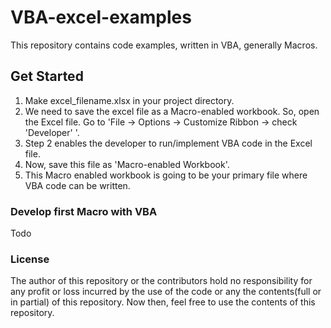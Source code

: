 # VBA-excel-examples
This repository contains code examples, written in VBA, generally Macros.

## Get Started
1. Make excel_filename.xlsx in your project directory.
2. We need to save the excel file as a Macro-enabled workbook. So, open the Excel file. Go to 'File -> Options -> Customize Ribbon -> check 'Developer' '.
3. Step 2 enables the developer to run/implement VBA code in the Excel file.
4. Now, save this file as 'Macro-enabled Workbook'.
5. This Macro enabled workbook is going to be your primary file where VBA code can be written.

### Develop first Macro with VBA
Todo

### License
The author of this repository or the contributors hold no responsibility for any profit or loss incurred by the use of the code or any the contents(full or in partial) of this repository. Now then, feel free to use the contents of this repository.
